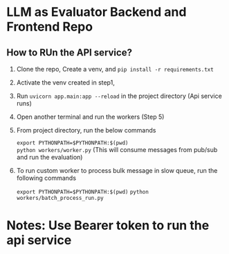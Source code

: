 # LLM as Evaluator Backend and Frontend Repo

## How to RUn the API service?

1. Clone the repo, Create a venv, and `pip install -r requirements.txt`
2. Activate the venv created in step1,
3. Run `uvicorn app.main:app --reload` in the project directory (Api service runs)
4. Open another terminal and run the workers (Step 5)
5. From project directory, run the below commands

   `export PYTHONPATH=$PYTHONPATH:$(pwd)`  
    `python workers/worker.py`
   (This will consume messages from pub/sub and run the evaluation)
6. To run custom worker to process bulk message in slow queue, run the following commands

   `export PYTHONPATH=$PYTHONPATH:$(pwd)`
    `python workers/batch_process_run.py`

Notes:
Use Bearer token to run the api service
========================
